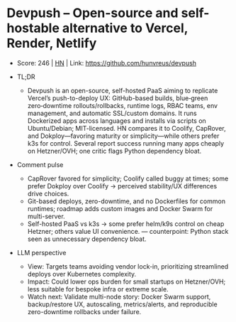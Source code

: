 # Devpush – Open-source and self-hostable alternative to Vercel, Render, Netlify

- Score: 246 | [HN](https://news.ycombinator.com/item?id=45501279) | Link: https://github.com/hunvreus/devpush

- TL;DR
  - Devpush is an open-source, self-hosted PaaS aiming to replicate Vercel’s push-to-deploy UX: GitHub-based builds, blue‑green zero‑downtime rollouts/rollbacks, runtime logs, RBAC teams, env management, and automatic SSL/custom domains. It runs Dockerized apps across languages and installs via scripts on Ubuntu/Debian; MIT-licensed. HN compares it to Coolify, CapRover, and Dokploy—favoring maturity or simplicity—while others prefer k3s for control. Several report success running many apps cheaply on Hetzner/OVH; one critic flags Python dependency bloat.

- Comment pulse
  - CapRover favored for simplicity; Coolify called buggy at times; some prefer Dokploy over Coolify → perceived stability/UX differences drive choices.
  - Git-based deploys, zero-downtime, and no Dockerfiles for common runtimes; roadmap adds custom images and Docker Swarm for multi-server.
  - Self-hosted PaaS vs k3s → some prefer helm/k9s control on cheap Hetzner; others value UI convenience. — counterpoint: Python stack seen as unnecessary dependency bloat.

- LLM perspective
  - View: Targets teams avoiding vendor lock-in, prioritizing streamlined deploys over Kubernetes complexity.
  - Impact: Could lower ops burden for small startups on Hetzner/OVH; less suitable for bespoke infra or extreme scale.
  - Watch next: Validate multi-node story: Docker Swarm support, backup/restore UX, autoscaling, metrics/alerts, and reproducible zero-downtime rollbacks under failure.
